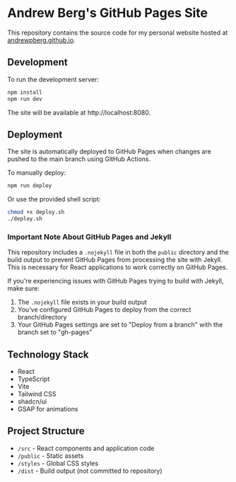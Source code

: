 # Andrew Berg's GitHub Pages Site

This repository contains the source code for my personal website hosted at [andrewpberg.github.io](https://andrewpberg.github.io).

## Development

To run the development server:

```bash
npm install
npm run dev
```

The site will be available at http://localhost:8080.

## Deployment

The site is automatically deployed to GitHub Pages when changes are pushed to the main branch using GitHub Actions.

To manually deploy:

```bash
npm run deploy
```

Or use the provided shell script:

```bash
chmod +x deploy.sh
./deploy.sh
```

### Important Note About GitHub Pages and Jekyll

This repository includes a `.nojekyll` file in both the `public` directory and the build output to prevent GitHub Pages from processing the site with Jekyll. This is necessary for React applications to work correctly on GitHub Pages.

If you're experiencing issues with GitHub Pages trying to build with Jekyll, make sure:
1. The `.nojekyll` file exists in your build output
2. You've configured GitHub Pages to deploy from the correct branch/directory
3. Your GitHub Pages settings are set to "Deploy from a branch" with the branch set to "gh-pages"

## Technology Stack

- React
- TypeScript
- Vite
- Tailwind CSS
- shadcn/ui
- GSAP for animations

## Project Structure

- `/src` - React components and application code
- `/public` - Static assets
- `/styles` - Global CSS styles
- `/dist` - Build output (not committed to repository) 